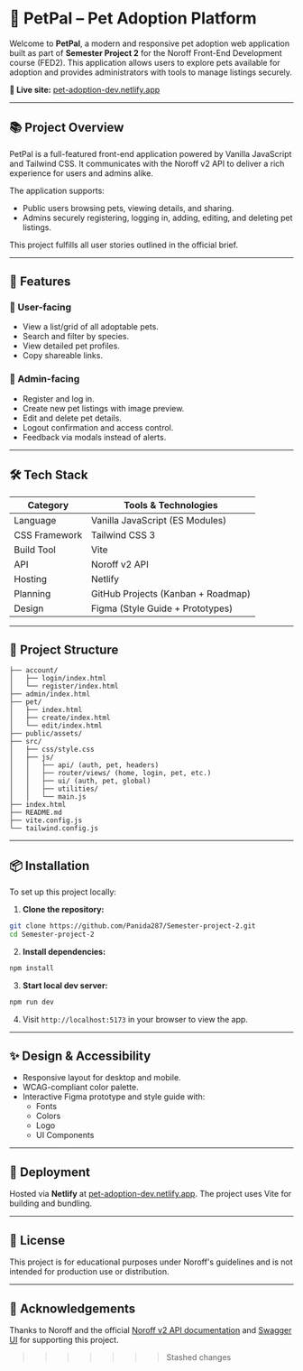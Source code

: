 # 🐾 PetPal – Pet Adoption Platform

Welcome to **PetPal**, a modern and responsive pet adoption web application built as part of **Semester Project 2** for the Noroff Front-End Development course (FED2). This application allows users to explore pets available for adoption and provides administrators with tools to manage listings securely.

**🔗 Live site:** [pet-adoption-dev.netlify.app](https://pet-adoption-dev.netlify.app)

---

## 📚 Project Overview

PetPal is a full-featured front-end application powered by Vanilla JavaScript and Tailwind CSS. It communicates with the Noroff v2 API to deliver a rich experience for users and admins alike.

The application supports:

- Public users browsing pets, viewing details, and sharing.
- Admins securely registering, logging in, adding, editing, and deleting pet listings.

This project fulfills all user stories outlined in the official brief.

---

## 🚀 Features

### 🦡 User-facing
- View a list/grid of all adoptable pets.
- Search and filter by species.
- View detailed pet profiles.
- Copy shareable links.

### 🔐 Admin-facing
- Register and log in.
- Create new pet listings with image preview.
- Edit and delete pet details.
- Logout confirmation and access control.
- Feedback via modals instead of alerts.

---

## 🛠️ Tech Stack

| Category        | Tools & Technologies                     |
|----------------|------------------------------------------|
| Language        | Vanilla JavaScript (ES Modules)         |
| CSS Framework   | Tailwind CSS 3                          |
| Build Tool      | Vite                                     |
| API             | Noroff v2 API                            |
| Hosting         | Netlify                                  |
| Planning        | GitHub Projects (Kanban + Roadmap)       |
| Design          | Figma (Style Guide + Prototypes)         |

---

## 📁 Project Structure

```plaintext
├── account/
│   ├── login/index.html
│   └── register/index.html
├── admin/index.html
├── pet/
│   ├── index.html
│   ├── create/index.html
│   └── edit/index.html
├── public/assets/
├── src/
│   ├── css/style.css
│   ├── js/
│   │   ├── api/ (auth, pet, headers)
│   │   ├── router/views/ (home, login, pet, etc.)
│   │   ├── ui/ (auth, pet, global)
│   │   ├── utilities/
│   │   └── main.js
├── index.html
├── README.md
├── vite.config.js
└── tailwind.config.js
```

---

## 📦 Installation

To set up this project locally:

1. **Clone the repository:**

```bash
git clone https://github.com/Panida287/Semester-project-2.git
cd Semester-project-2
```

2. **Install dependencies:**

```bash
npm install
```

3. **Start local dev server:**

```bash
npm run dev
```

4. Visit `http://localhost:5173` in your browser to view the app.

---

## ✨ Design & Accessibility

- Responsive layout for desktop and mobile.
- WCAG-compliant color palette.
- Interactive Figma prototype and style guide with:
    - Fonts
    - Colors
    - Logo
    - UI Components

---

## 📂 Deployment

Hosted via **Netlify** at [pet-adoption-dev.netlify.app](https://pet-adoption-dev.netlify.app). The project uses Vite for building and bundling.

---

## 📄 License

This project is for educational purposes under Noroff's guidelines and is not intended for production use or distribution.

---

## 🙌 Acknowledgements

Thanks to Noroff and the official [Noroff v2 API documentation](https://docs.noroff.dev/docs/v2/basic/pets) and [Swagger UI](https://v2.api.noroff.dev/docs/static/index.html#/pets) for supporting this project.

>>>>>>> Stashed changes
